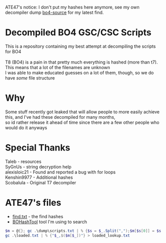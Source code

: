 
ATE47's notice: I don't put my hashes here anymore, see my own decompiler dump [bo4-source](https://github.com/ate47/bo4-source) for my latest find.


# Decompiled BO4 GSC/CSC Scripts
This is a repository containing my best attempt at decompiling the scripts for BO4\
\
T8 (BO4) is a pain in that pretty much everything is hashed (more than t7). This means that a lot of the filenames are unknown\
I was able to make educated guesses on a lot of them, though, so we do have *some* file structure
# Why
Some stuff recently got leaked that will allow people to more easily achieve this, and I've had these decompiled for many months,\
so id rather release it ahead of time since there are a few other people who would do it anyways

# Special Thanks
Taleb - resources\
SyGnUs - string decryption help\
alexisloic21 - Found and reported a bug with for loops\
Kenshin9977 - Additional hashes\
Scobalula - Original T7 decompiler

# ATE47's files

- [find.txt](find.txt) - the find hashes
- [BOHashTool](https://github.com/ate47/BOHashTool) tool I'm using to search

```powershell
$m = @{}; gc .\dump\scripts.txt | % {$s = $_.Split(",");$m[$s[0]] = $s[1]}
gc .\loaded.txt | % {"$_,$($m[$_])"} > loaded_lookup.txt
```
